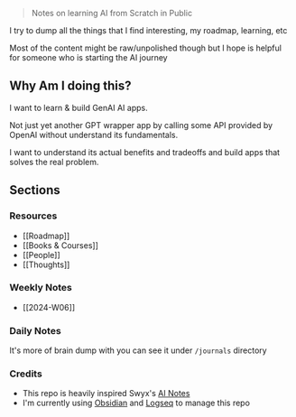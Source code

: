> Notes on learning AI from Scratch in Public

I try to dump all the things that I find interesting, my roadmap, learning, etc

Most of the content might be raw/unpolished though but I hope is helpful for someone who is starting the AI journey

## Why Am I doing this?
I want to learn & build GenAI AI apps.

Not just yet another GPT wrapper app by calling some API provided by OpenAI without understand its fundamentals.

I want to understand its actual benefits and tradeoffs and build apps that solves the real problem.
## Sections
### Resources
- [[Roadmap]]
- [[Books & Courses]]
- [[People]]
- [[Thoughts]]
### Weekly Notes
- [[2024-W06]]
### Daily Notes
It's more of brain dump with you can see it under `/journals` directory

### Credits
- This repo is heavily inspired Swyx's [AI Notes](https://github.com/swyxio/ai-notes)
- I'm currently using [Obsidian](https://obsidian.md) and [Logseq](https://logseq.com) to manage this repo